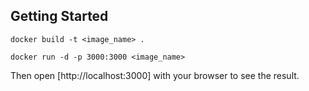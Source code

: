 
## Getting Started
```
docker build -t <image_name> .
```
```
docker run -d -p 3000:3000 <image_name>
```

Then open [http://localhost:3000] with your browser to see the result.
